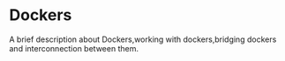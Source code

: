 # Dockers
A brief description about Dockers,working with dockers,bridging dockers and interconnection between them.

